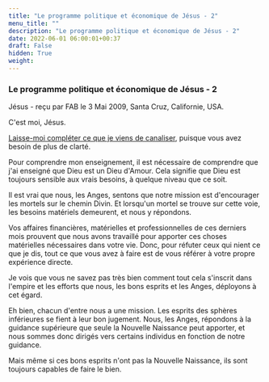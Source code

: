 ```yaml
---
title: "Le programme politique et économique de Jésus - 2"
menu_title: ""
description: "Le programme politique et économique de Jésus - 2"
date: 2022-06-01 06:00:01+00:37
draft: False
hidden: True
weight:
---
```

### Le programme politique et économique de Jésus - 2

Jésus - reçu par FAB le 3 Mai 2009, Santa Cruz, Californie, USA.

C'est moi, Jésus.

[Laisse-moi compléter ce que je viens de canaliser](/fr-contemporary-messages/fr-contemporary-messages-by-date-order/fr-contemporary-messages-2009/fr-2009-5-3-1-fab-jesus/), puisque vous avez besoin de plus de clarté.

Pour comprendre mon enseignement, il est nécessaire de comprendre que j'ai enseigné que Dieu est un Dieu d'Amour. Cela signifie que Dieu est toujours sensible aux vrais besoins, à quelque niveau que ce soit.

Il est vrai que nous, les Anges, sentons que notre mission est d'encourager les mortels sur le chemin Divin. Et lorsqu'un mortel se trouve sur cette voie, les besoins matériels demeurent, et nous y répondons.

Vos affaires financières, matérielles et professionnelles de ces derniers mois prouvent que nous avons travaillé pour apporter ces choses matérielles nécessaires dans votre vie. Donc, pour réfuter ceux qui nient ce que je dis, tout ce que vous avez à faire est de vous référer à votre propre expérience directe.

Je vois que vous ne savez pas très bien comment tout cela s'inscrit dans l'empire et les efforts que nous, les bons esprits et les Anges, déployons à cet égard.

Eh bien, chacun d'entre nous a une mission. Les esprits des sphères inférieures se fient à leur bon jugement. Nous, les Anges, répondons à la guidance supérieure que seule la Nouvelle Naissance peut apporter, et nous sommes donc dirigés vers certains individus en fonction de notre guidance.

Mais même si ces bons esprits n'ont pas la Nouvelle Naissance, ils sont toujours capables de faire le bien.
